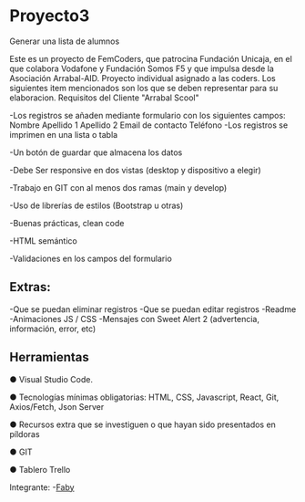 # Proyecto3
Generar una lista de alumnos

Este es un proyecto de FemCoders, que patrocina Fundación Unicaja, en el que colabora Vodafone y Fundación Somos F5 y que impulsa desde la Asociación Arrabal-AID.
Proyecto individual asignado a las coders.
Los siguientes item mencionados  son los que se deben representar para su elaboracion.
Requisitos del Cliente "Arrabal Scool"

-Los registros se añaden mediante formulario con los siguientes campos:
Nombre
Apellido 1
Apellido 2
Email de contacto
Teléfono
-Los registros se imprimen en una lista o tabla

-Un botón de guardar que almacena los datos

-Debe Ser responsive en dos vistas (desktop y dispositivo a elegir)

-Trabajo en GIT con al menos dos ramas (main y develop)

-Uso de librerías de estilos (Bootstrap u otras)

-Buenas prácticas, clean code

-HTML semántico

-Validaciones en los campos del formulario

## Extras:
-Que se puedan eliminar registros
-Que se puedan editar registros
-Readme
-Animaciones JS / CSS
-Mensajes con Sweet Alert 2 (advertencia, información, error, etc)

## Herramientas

● Visual Studio Code.

● Tecnologías mínimas obligatorias: HTML, CSS, Javascript, React, Git, Axios/Fetch, Json Server

● Recursos extra que se investiguen o que hayan sido presentados en píldoras

● GIT

● Tablero Trello

Integrante:
-[Faby](https://github.com/ilfagaro/proyecto3.git "GitHub de Faby Gaona")
